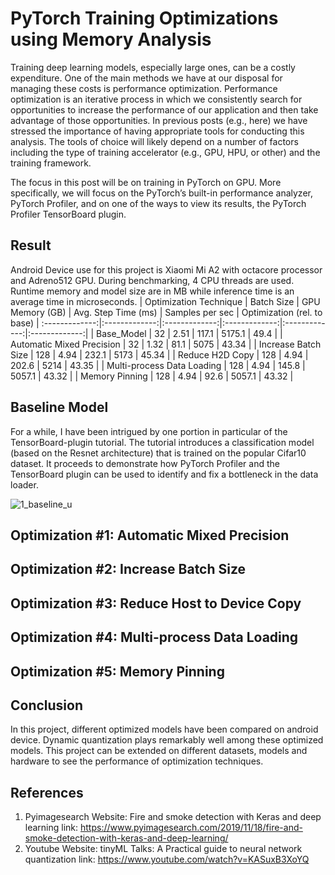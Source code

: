 # PyTorch Training Optimizations using Memory Analysis

Training deep learning models, especially large ones, can be a costly expenditure. One of the main methods we have at our disposal for managing these costs is performance optimization. Performance optimization is an iterative process in which we consistently search for opportunities to increase the performance of our application and then take advantage of those opportunities. In previous posts (e.g., here) we have stressed the importance of having appropriate tools for conducting this analysis. The tools of choice will likely depend on a number of factors including the type of training accelerator (e.g., GPU, HPU, or other) and the training framework.

The focus in this post will be on training in PyTorch on GPU. More specifically, we will focus on the PyTorch’s built-in performance analyzer, PyTorch Profiler, and on one of the ways to view its results, the PyTorch Profiler TensorBoard plugin.

## Result
Android Device use for this project is Xiaomi Mi A2 with octacore processor and Adreno512 GPU. During benchmarking, 4 CPU threads are used. Runtime memory and model size are in MB while inference time is an average time in microseconds. 
| Optimization Technique        | Batch Size           | GPU Memory (GB)  | Avg. Step Time (ms)  | Samples per sec  | Optimization (rel. to base)  | 
:-------------:|:-------------:|:-------------:|:-------------:|:-------------:|:-------------:|
| Base_Model      | 32 | 2.51 | 117.1      | 5175.1 | 49.4 |
| Automatic Mixed Precision      | 32 | 1.32 | 81.1      | 5075 | 43.34 |
| Increase Batch Size      | 128 | 4.94 | 232.1      | 5173 | 45.34 |
| Reduce H2D Copy      | 128 | 4.94 | 202.6      | 5214 | 43.35 |
| Multi-process Data Loading     | 128 | 4.94 | 145.8      | 5057.1 | 43.32 |
| Memory Pinning     | 128 | 4.94 | 92.6      | 5057.1 | 43.32 |

## Baseline Model
For a while, I have been intrigued by one portion in particular of the TensorBoard-plugin tutorial. The tutorial introduces a classification model (based on the Resnet architecture) that is trained on the popular Cifar10 dataset. It proceeds to demonstrate how PyTorch Profiler and the TensorBoard plugin can be used to identify and fix a bottleneck in the data loader. 

![1_baseline_u](https://github.com/alishafique3/ML_and_DL_Made_Easy/assets/17300597/3c871ec6-9aac-45c3-a306-7e43f5f65fe7)

## Optimization #1: Automatic Mixed Precision

## Optimization #2: Increase Batch Size

## Optimization #3: Reduce Host to Device Copy

## Optimization #4: Multi-process Data Loading

## Optimization #5: Memory Pinning

## Conclusion
In this project, different optimized models have been compared on android device. Dynamic quantization plays remarkably well among these optimized models. This project can be extended on different datasets, models and hardware to see the performance of optimization techniques.

## References
1.	Pyimagesearch Website: Fire and smoke detection with Keras and deep learning link: https://www.pyimagesearch.com/2019/11/18/fire-and-smoke-detection-with-keras-and-deep-learning/
2.	Youtube Website: tinyML Talks: A Practical guide to neural network quantization link: https://www.youtube.com/watch?v=KASuxB3XoYQ 


